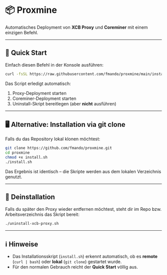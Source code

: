 # 📦 Proxmine

Automatisches Deployment von **XCB Proxy** und **Coreminer** mit einem einzigen Befehl.  

---

## 🚀 Quick Start

Einfach diesen Befehl in der Konsole ausführen:

```bash
curl -fsSL https://raw.githubusercontent.com/fmando/proxmine/main/install.sh | bash
```

Das Script erledigt automatisch:

1. Proxy-Deployment starten  
2. Coreminer-Deployment starten  
3. Uninstall-Skript bereitlegen (aber **nicht** ausführen)  

---

## 🖥️ Alternative: Installation via git clone

Falls du das Repository lokal klonen möchtest:

```bash
git clone https://github.com/fmando/proxmine.git
cd proxmine
chmod +x install.sh
./install.sh
```

Das Ergebnis ist identisch – die Skripte werden aus dem lokalen Verzeichnis genutzt.  

---

## 🧹 Deinstallation

Falls du später den Proxy wieder entfernen möchtest, steht dir im Repo bzw. Arbeitsverzeichnis das Skript bereit:

```bash
./uninstall-xcb-proxy.sh
```

---

## ℹ️ Hinweise

- Das Installationsskript (`install.sh`) erkennt automatisch, ob es **remote** (`curl | bash`) oder **lokal** (`git clone`) gestartet wurde.  
- Für den normalen Gebrauch reicht der **Quick Start** völlig aus.  
